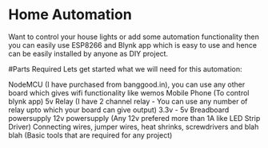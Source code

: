 # Home Automation
Want to control your house lights or add some automation functionality then you can easily use ESP8266 and Blynk app which is easy to use and hence can be easily installed by anyone as DIY project.

#Parts Required
Lets get started what we will need for this automation:

NodeMCU (I have purchased from banggood.in), you can use any other board which gives wifi functionality like wemos
Mobile Phone (To control blynk app)
5v Relay (I have 2 channel relay - You can use any number of relay upto which your board can give output)
3.3v - 5v Breadboard powersupply
12v powersupply (Any 12v prefered more than 1A like LED Strip Driver)
Connecting wires, jumper wires, heat shrinks, screwdrivers and blah blah (Basic tools that are required for any project)
